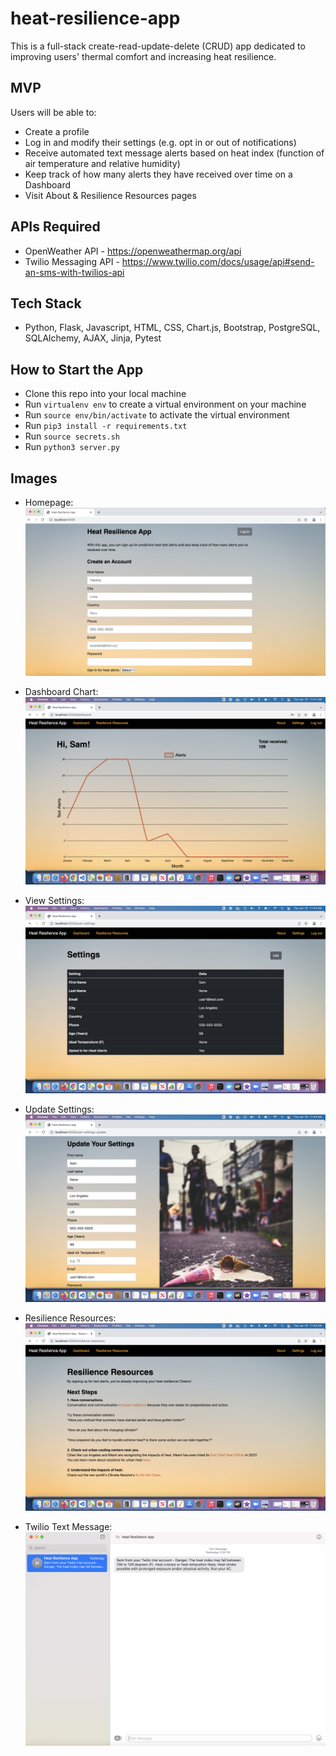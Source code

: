 # heat-resilience-app

This is a full-stack create-read-update-delete (CRUD) app dedicated to improving users' thermal comfort and increasing heat resilience.

## MVP 
Users will be able to:

- Create a profile
- Log in and modify their settings (e.g. opt in or out of notifications)
- Receive automated text message alerts based on heat index (function of air temperature and relative humidity)
- Keep track of how many alerts they have received over time on a Dashboard
- Visit About & Resilience Resources pages

## APIs Required
- OpenWeather API - https://openweathermap.org/api
- Twilio Messaging API - https://www.twilio.com/docs/usage/api#send-an-sms-with-twilios-api

## Tech Stack
- Python,  Flask,  Javascript, HTML, CSS, Chart.js, Bootstrap, PostgreSQL, SQLAlchemy, AJAX, Jinja, Pytest

## How to Start the App
- Clone this repo into your local machine
- Run `virtualenv env` to create a virtual environment on your machine
- Run `source env/bin/activate` to activate the virtual environment
- Run `pip3 install -r requirements.txt`
- Run `source secrets.sh`
- Run `python3 server.py`


## Images
- Homepage: ![homepage](https://github.com/greenhacks/heat-resilience-app/blob/main/static/homepage.png)

- Dashboard Chart: ![chart](https://github.com/greenhacks/heat-resilience-app/blob/main/static/dashboard-chart.png)

- View Settings: ![view-settings](https://github.com/greenhacks/heat-resilience-app/blob/main/static/view-settings.png)

- Update Settings: ![update-settings](https://github.com/greenhacks/heat-resilience-app/blob/main/static/update-settings.png)

- Resilience Resources: ![resilience](https://github.com/greenhacks/heat-resilience-app/blob/main/static/resilience-resources.png)

- Twilio Text Message: ![text-alerts](https://github.com/greenhacks/heat-resilience-app/blob/main/static/text-alert.png)
